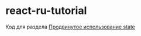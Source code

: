 # react-ru-tutorial
Код для раздела [Продвинутое использование state](https://maxfarseer.gitbooks.io/react-course-ru/content/prodvinutoe_ispolzovanie.html)
